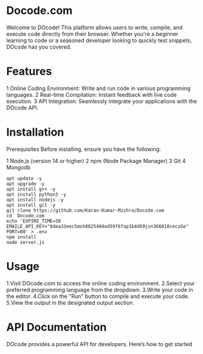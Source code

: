 # Docode.com

Welcome to DOcode! This platform allows users to write, compile, and execute code directly from their browser. Whether you're a beginner learning to code or a seasoned developer looking to quickly test snippets, DOcode has you covered.

# Features
1 Online Coding Environment: Write and run code in various programming languages.
2 Real-time Compilation: Instant feedback with live code execution.
3 API Integration: Seamlessly integrate your applications with the DOcode API.

# Installation
Prerequisites
Before installing, ensure you have the following:

1 Node.js (version 14 or higher)
2 npm (Node Package Manager)
3 Git
4 Mongodb

```
apt update -y
apt upgrade -y
apt install g++ -y
apt install python3 -y
apt install nodejs -y
apt install git -y
git clone https://github.com/Karan-Kumar-Mishra/Docode.com
cd  Docode.com
echo 'EXPIRE_TIME=30
EMAILE_API_KEY="8dea33eec5msh8825484ed59f6fap1b4d69jsn366810ceca5e"
PORT=80' > .env
npm install 
node server.js
```
# Usage
1.Visit DOcode.com to access the online coding environment.
2.Select your preferred programming language from the dropdown.
3.Write your code in the editor.
4.Click on the "Run" button to compile and execute your code.
5.View the output in the designated output section.

# API Documentation
DOcode provides a powerful API for developers. Here’s how to get started
